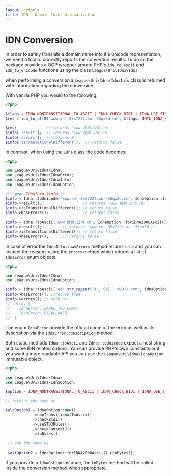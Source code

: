 ```yaml
---
layout: default
title: IDN - Domain Internationalization
---
```


IDN Conversion
===========

In order to safely translate a domain name into it's unicode representation, we need a tool
to correctly reports the convertion results. To do so the package provides a OOP wrapper
around PHP's `idn_to_ascii` and `idn_to_unicode` functions using the class `League\Uri\Idna\Idna`

when performing a conversion a `League\Uri\Idna\IdnaInfo` class is returned with information
regarding the conversion.

With vanilla PHP you would to the following:

```php
<?php

$flags = IDNA_NONTRANSITIONAL_TO_ASCII | IDNA_CHECK_BIDI | IDNA_USE_STD3_RULES | IDNA_ERROR_CONTEXTJ;
$res = idn_to_utf8('www.xn--85x722f.xn--55qx5d.cn', $flags, INTL_IDNA_VARIANT_UTS46, $info);

$res;             // returns 'www.食狮.公司.cn'
$info['result'];  // returns 'www.食狮.公司.cn'
$info['errors'];  // returns 0
$info['isTransitionalDifferent'];  // returns false
```

In contrast, when using the `Idna` class the code becomes:

```php
<?php

use League\Uri\Idna\Idna;
use League\Uri\Idna\IdnaError;
use League\Uri\Idna\IdnaInfo;
use League\Uri\Idna\IdnaOption;

/** @var IdnaInfo $info */
$info = Idna::toUnicode('www.xn--85x722f.xn--55qx5d.cn', IdnaOption::forIDNA2008Unicode());
$info->result();                  // returns 'www.食狮.公司.cn'
$info->isTransitionalDifferent(); // return false
$info->hasErrors();               // returns false
 
$info = Idna::toAscii('www.食狮.公司.cn', IdnaOption::forIDNA2008Ascii());
$info->result();         // returns 'www.xn--85x722f.xn--55qx5d.cn'
$info->isTransitionalDifferent(); // return false
$info->hasErrors();      // returns false
```

In case of error the `IdnaInfo::hasErrors` method returns `true` and you can inspect the reasons
using the `errors` method which returns a list of `IdnaError` enum objects.

```php
<?php

use League\Uri\Idna\Idna;
use League\Uri\Idna\IdnaOption;

$info = Idna::toAscii('aa'.str_repeat('A', 64).'.％００.com', IdnaOption::forIDNA2008Ascii());
$info->hasErrors(); //return true
$info->errors(); // returns 
//  array {
//    IdnaError::LABEL_TOO_LONG,
//    IdnaError::DISALLOWED,
//  }
```

The enum `IdnaError` provide the official name of the error as well as its description via
the `IdnaError::description` method.

Both static methods `Idna::toAscii` and `Idna::toUnicode` expect a host string and some IDN related options.
You can provide PHP's own constants or if you want a more readable API you can use 
the `League\Uri\Idna\IdnaOption` immutable object.

```php
<?php

use League\Uri\Idna\Idna;
use League\Uri\Idna\IdnaOption;

$option = IDNA_NONTRANSITIONAL_TO_ASCII | IDNA_CHECK_BIDI | IDNA_USE_STD3_RULES | IDNA_ERROR_CONTEXTJ;

// returns the same as 

$altOption1 = IdnaOption::new()
            ->nonTransitionalToAscii()
            ->checkBidi()
            ->useSTD3Rules()
            ->checkContextJ()
            ->toBytes();
            
 // and the same as 
 
 $altOption2 = IdnaOption::forIDNA2008Ascii()->toBytes();
 ```

If you provide a `IdnaOption` instance, the `toBytes` method will be called inside the conversion
method when appropriate.
